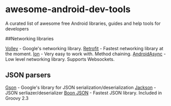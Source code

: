 # awesome-android-dev-tools
A curated list of awesome free Android libraries, guides and help tools for developers


##Networking libraries

[Volley](http://developer.android.com/training/volley/index.html) - Google's networking library.
[Retrofit](http://square.github.io/retrofit/) - Fastest networking library at the moment.
[Ion](https://github.com/koush/ion) - Very easy to work with. Method chaining.
[AndroidAsync](https://github.com/koush/AndroidAsync) - Low level networking library. Supports Websockets.

## JSON parsers

[Gson](https://code.google.com/p/google-gson/) - Google's library for JSON serialization/deserialization
[Jackson](https://github.com/FasterXML/jackson) - JSON serliazer/deserializer
[Boon JSON](https://github.com/boonproject/boon) - Fastest JSON library. Included in Groovy 2.3

